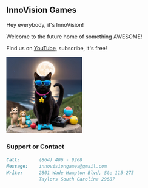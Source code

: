 ## InnoVision Games

Hey everybody, it's InnoVision!

Welcome to the future home of something AWESOME!

Find us on [YouTube](https://www.youtube.com/@innovisiongames?sub_confirmation=1), subscribe, it's free!


<img src="/assets/img/innovision_games_logo.jpg" alt="InnoVision Logo" width="200"/>


### Support or Contact
```markdown
Call:       (864) 406 - 9268
Message:    innovisiongames@gmail.com
Write:      2801 Wade Hampton Blvd, Ste 115-275
            Taylors South Carolina 29687
```
